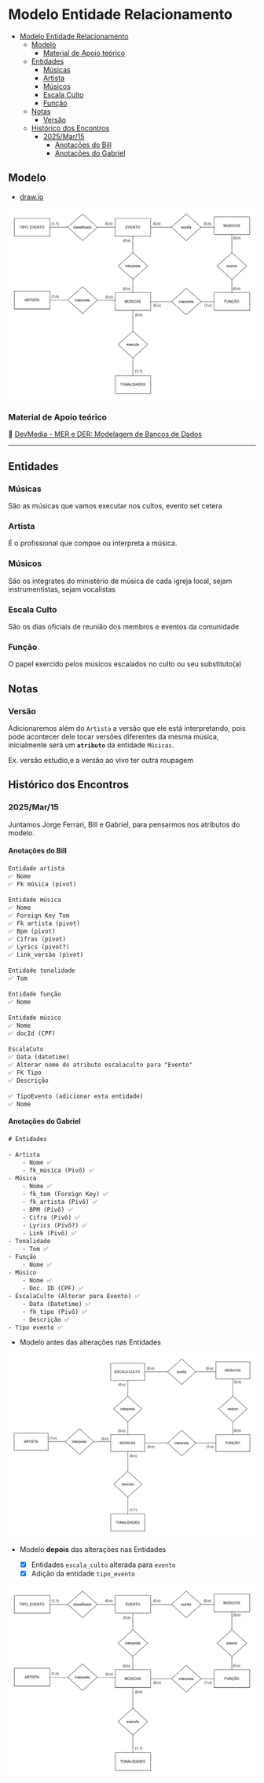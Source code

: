 # Modelo Entidade Relacionamento

- [Modelo Entidade Relacionamento](#modelo-entidade-relacionamento)
  - [Modelo](#modelo)
    - [Material de Apoio teórico](#material-de-apoio-teórico)
  - [Entidades](#entidades)
    - [Músicas](#músicas)
    - [Artista](#artista)
    - [Músicos](#músicos)
    - [Escala Culto](#escala-culto)
    - [Função](#função)
  - [Notas](#notas)
    - [Versão](#versão)
  - [Histórico dos Encontros](#histórico-dos-encontros)
    - [2025/Mar/15](#2025mar15)
      - [Anotações do Bill](#anotações-do-bill)
      - [Anotações do Gabriel](#anotações-do-gabriel)

## Modelo

- [draw.io](https://app.diagrams.net/#HChewieSoft%2FEscalaCanto%2Fmain%2Fmodelo_entidade_relacionamento.drawio#%7B%22pageId%22%3A%225vH7gjnpK38CFrfJnVCy%22%7D)

![DER](./assets/modelo_entidade_relacionamento-MER_ver3.svg)

### Material de Apoio teórico

:link: [DevMedia - MER e DER: Modelagem de Bancos de Dados](https://www.devmedia.com.br/mer-e-der-modelagem-de-bancos-de-dados/14332)

---

## Entidades

### Músicas

São as músicas que vamos executar nos cultos, evento set cetera

### Artista

É o profissional que compoe ou interpreta a música.

### Músicos

São os integrates do ministério de música de cada igreja local, sejam instrumentistas, sejam vocalistas

### Escala Culto

São os dias oficiais de reunião dos membros e eventos  da comunidade

### Função

O papel exercido pelos músicos escalados no culto ou seu substituto(a)

## Notas

### Versão

Adicionaremos além do `Artista` a versão que ele está interpretando, pois pode acontecer dele tocar versões diferentes da mesma música, inicialmente será um **`atributo`** da entidade `Músicas`.

Ex. versão estudio,e a versão ao vivo ter outra roupagem

## Histórico dos Encontros

### 2025/Mar/15

Juntamos Jorge Ferrari, Bill e Gabriel, para pensarmos nos atributos do modelo. 

#### Anotações do Bill

```text
Entidade artista 
✅ Nome
✅ Fk música (pivot)

Entidade música
✅ Nome
✅ Foreign Key Tom
✅ Fk artista (pivot)
✅ Bpm (pivot)
✅ Cifras (pivot)
✅ Lyrics (pivot?)
✅ Link_versão (pivot)

Entidade tonalidade
✅ Tom

Entidade função
✅ Nome

Entidade músico
✅ Nome
✅ docId (CPF)

EscalaCuto
✅ Data (datetime)
✅ Alterar nome do atributo escalaculto para "Evento"
✅ FK Tipo
✅ Descrição

✅ TipoEvento (adicionar esta entidade)
✅ Nome
```

#### Anotações do Gabriel

```text
# Entidades

- Artista
    - Nome ✅
    - fk_música (Pivô) ✅
- Música
    - Nome ✅
    - fk_tom (Foreign Key) ✅
    - fk_artista (Pivô) ✅
    - BPM (Pivô) ✅
    - Cifra (Pivô) ✅
    - Lyrics (Pivô?) ✅
    - Link (Pivô) ✅
- Tonalidade
    - Tom ✅
- Função
    - Nome ✅
- Músico
    - Nome ✅
    - Doc. ID (CPF) ✅
- EscalaCulto (Alterar para Evento) ✅
    - Data (Datetime) ✅
    - fk_tipo (Pivô) ✅
    - Descrição ✅
- Tipo evento ✅
```

- Modelo antes das alterações nas Entidades

![DER](./modelo_entidade_relacionamento.drawio.svg)

- Modelo **depois** das alterações nas Entidades

  - [x] Entidades `escala_culto` alterada para `evento`
  - [x] Adição da entidade `tipo_evento`

![DER](./assets/modelo_entidade_relacionamento-MER_ver3.svg)